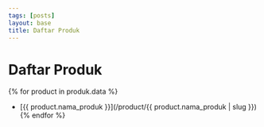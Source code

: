 ```yaml
---
tags: [posts]
layout: base
title: Daftar Produk
---
```


# Daftar Produk

{% for product in produk.data %}

- [{{ product.nama_produk }}](/product/{{ product.nama_produk | slug }})
  {% endfor %}
